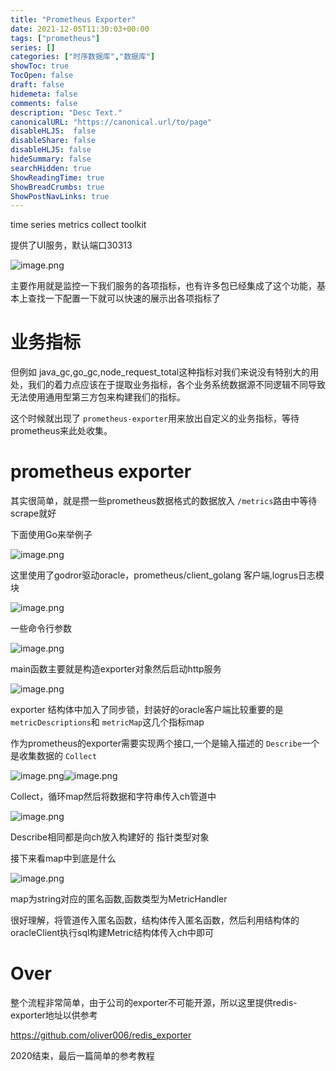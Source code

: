 ```yaml
---
title: "Prometheus Exporter"
date: 2021-12-05T11:30:03+00:00
tags: ["prometheus"]
series: []
categories: ["时序数据库","数据库"]
showToc: true
TocOpen: false
draft: false
hidemeta: false
comments: false
description: "Desc Text."
canonicalURL: "https://canonical.url/to/page"
disableHLJS:  false
disableShare: false
disableHLJS: false
hideSummary: false
searchHidden: true
ShowReadingTime: true
ShowBreadCrumbs: true
ShowPostNavLinks: true
---
```



time series metrics collect toolkit

提供了UI服务，默认端口30313

![image.png](https://b3logfile.com/file/2020/12/image-d99479ea.png)

主要作用就是监控一下我们服务的各项指标，也有许多包已经集成了这个功能，基本上查找一下配置一下就可以快速的展示出各项指标了

# 业务指标

但例如 java_gc,go_gc,node_request_total这种指标对我们来说没有特别大的用处，我们的着力点应该在于提取业务指标，各个业务系统数据源不同逻辑不同导致无法使用通用型第三方包来构建我们的指标。

这个时候就出现了 `prometheus-exporter`用来放出自定义的业务指标，等待prometheus来此处收集。

# prometheus exporter

其实很简单，就是攒一些prometheus数据格式的数据放入 `/metrics`路由中等待scrape就好

下面使用Go来举例子

![image.png](https://b3logfile.com/file/2020/12/image-23569ab7.png)

这里使用了godror驱动oracle，prometheus/client_golang 客户端,logrus日志模块

![image.png](https://b3logfile.com/file/2020/12/image-6b8b790c.png)

一些命令行参数

![image.png](https://b3logfile.com/file/2020/12/image-260cc485.png)

main函数主要就是构造exporter对象然后启动http服务

![image.png](https://b3logfile.com/file/2020/12/image-ee6c3853.png)

exporter 结构体中加入了同步锁，封装好的oracle客户端比较重要的是 `metricDescriptions`和 `metricMap`这几个指标map

作为prometheus的exporter需要实现两个接口,一个是输入描述的 `Describe`一个是收集数据的 `Collect`

![image.png](https://b3logfile.com/file/2020/12/image-af83cebb.png)![image.png](https://b3logfile.com/file/2020/12/image-df7bf1e2.png)

Collect，循环map然后将数据和字符串传入ch管道中

![image.png](https://b3logfile.com/file/2020/12/image-76d4b075.png)

Describe相同都是向ch放入构建好的 指针类型对象

接下来看map中到底是什么

![image.png](https://b3logfile.com/file/2020/12/image-989ae789.png)

map为string对应的匿名函数,函数类型为MetricHandler

很好理解，将管道传入匿名函数，结构体传入匿名函数，然后利用结构体的oracleClient执行sql构建Metric结构体传入ch中即可

# Over

整个流程非常简单，由于公司的exporter不可能开源，所以这里提供redis-exporter地址以供参考

https://github.com/oliver006/redis_exporter

2020结束，最后一篇简单的参考教程